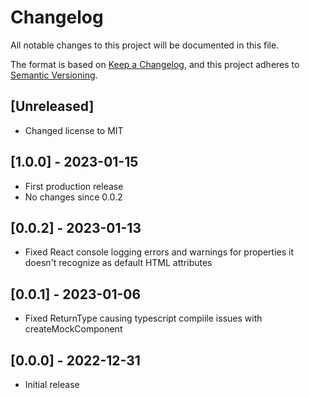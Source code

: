 # Changelog

All notable changes to this project will be documented in this file.

The format is based on [Keep a Changelog](https://keepachangelog.com/en/1.0.0/),
and this project adheres to [Semantic Versioning](https://semver.org/spec/v2.0.0.html).

## [Unreleased]

- Changed license to MIT

## [1.0.0] - 2023-01-15

- First production release
- No changes since 0.0.2

## [0.0.2] - 2023-01-13

- Fixed React console logging errors and warnings for properties it doesn't recognize as default HTML attributes

## [0.0.1] - 2023-01-06

- Fixed ReturnType causing typescript compiile issues with createMockComponent

## [0.0.0] - 2022-12-31

- Initial release
